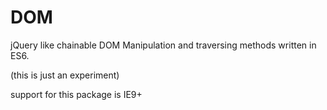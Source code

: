 DOM
===

jQuery like chainable DOM Manipulation and traversing methods written in ES6.

(this is just an experiment)

support for this package is IE9+
